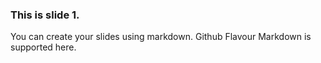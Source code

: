 ### This is slide 1.

You can create your slides using markdown. 
Github Flavour Markdown is supported here.